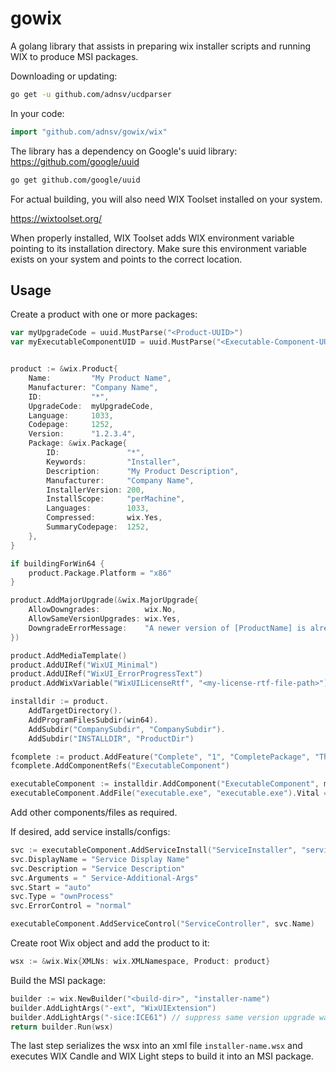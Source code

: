 # gowix

A golang library that assists in preparing wix installer scripts and running WIX
to produce MSI packages.

Downloading or updating:

```bash
go get -u github.com/adnsv/ucdparser
```

In your code:

```go
import "github.com/adnsv/gowix/wix"
```

The library has a dependency on Google's uuid library:
https://github.com/google/uuid

```bash
go get github.com/google/uuid
```

For actual building, you will also need WIX Toolset installed on your system.

https://wixtoolset.org/

When properly installed, WIX Toolset adds WIX environment variable pointing to
its installation directory. Make sure this environment variable exists on your
system and points to the correct location.

## Usage

Create a product with one or more packages:

```go
var myUpgradeCode = uuid.MustParse("<Product-UUID>")
var myExecutableComponentUID = uuid.MustParse("<Executable-Component-UUID>")


product := &wix.Product{
    Name:         "My Product Name",
    Manufacturer: "Company Name",
    ID:           "*",
    UpgradeCode:  myUpgradeCode,
    Language:     1033,
    Codepage:     1252,
    Version:      "1.2.3.4",
    Package: &wix.Package{
        ID:               "*",
        Keywords:         "Installer",
        Description:      "My Product Description",
        Manufacturer:     "Company Name",
        InstallerVersion: 200,
        InstallScope:     "perMachine",
        Languages:        1033,
        Compressed:       wix.Yes,
        SummaryCodepage:  1252,
    },
}

if buildingForWin64 {
    product.Package.Platform = "x86"
}

product.AddMajorUpgrade(&wix.MajorUpgrade{
    AllowDowngrades:          wix.No,
    AllowSameVersionUpgrades: wix.Yes,
    DowngradeErrorMessage:    "A newer version of [ProductName] is already installed. Setup will now exit.",
})

product.AddMediaTemplate()
product.AddUIRef("WixUI_Minimal")
product.AddUIRef("WixUI_ErrorProgressText")
product.AddWixVariable("WixUILicenseRtf", "<my-license-rtf-file-path>")

installdir := product.
    AddTargetDirectory().
    AddProgramFilesSubdir(win64).
    AddSubdir("CompanySubdir", "CompanySubdir").
    AddSubdir("INSTALLDIR", "ProductDir")

fcomplete := product.AddFeature("Complete", "1", "CompletePackage", "The complete package")
fcomplete.AddComponentRefs("ExecutableComponent")

executableComponent := installdir.AddComponent("ExecutableComponent", myExecutableComponentUID, buildingForWin64)
executableComponent.AddFile("executable.exe", "executable.exe").Vital = wix.Yes
```

Add other components/files as required.

If desired, add service installs/configs:

```go
svc := executableComponent.AddServiceInstall("ServiceInstaller", "service-name")
svc.DisplayName = "Service Display Name"
svc.Description = "Service Description"
svc.Arguments = " Service-Additional-Args"
svc.Start = "auto"
svc.Type = "ownProcess"
svc.ErrorControl = "normal"

executableComponent.AddServiceControl("ServiceController", svc.Name)

```

Create root Wix object and add the product to it:

```go
wsx := &wix.Wix{XMLNs: wix.XMLNamespace, Product: product}
```

Build the MSI package:

```go
builder := wix.NewBuilder("<build-dir>", "installer-name")
builder.AddLightArgs("-ext", "WixUIExtension")
builder.AddLightArgs("-sice:ICE61") // suppress same version upgrade warning until we figure out how to deal with it
return builder.Run(wsx)
```

The last step serializes the wsx into an xml file `installer-name.wsx` and
executes WIX Candle and WIX Light steps to build it into an MSI package.

